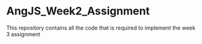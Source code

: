 # AngJS_Week2_Assignment
This repository contains all the  code that is required to implement the week 3 assignment

